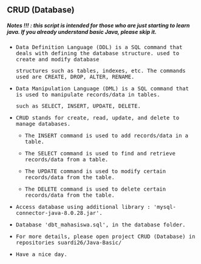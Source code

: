 ## CRUD (Database)
##### Notes !!! : this script is intended for those who are just starting to learn java. If you already understand basic Java, please skip it.

- <samp>Data Definition Language (DDL) is a SQL command that deals with defining the database structure. used to create and modify database</samp>

  <samp>structures such as tables, indexes, etc. The commands used are CREATE, DROP, ALTER, RENAME.</samp>
  
- <samp>Data Manipulation Language (DML) is a SQL command that is used to manipulate records/data in tables.</samp> 
 
  <samp>such as SELECT, INSERT, UPDATE, DELETE.</samp>
  
- <samp>CRUD stands for create, read, update, and delete to manage databases.<samp>

    - <samp>The INSERT command is used to add records/data in a table.</samp>

    - <samp>The SELECT command is used to find and retrieve records/data from a table.</samp>

    - <samp>The UPDATE command is used to modify certain records/data from the table.</samp>

    - <samp>The DELETE command is used to delete certain records/data from the table.</samp>
  
- <samp>Access database using additional library : 'mysql-connector-java-8.0.28.jar'.</samp>

- <samp>Database 'dbt_mahasiswa.sql', in the database folder.</samp>

- <samp>For more details, please open project CRUD (Database) in repositories suardi26/Java-Basic/</samp>

- <samp>Have a nice day.</samp>
